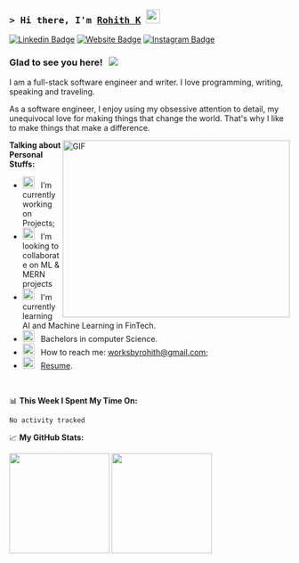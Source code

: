 ### <samp>&gt; Hi there, I'm <a href="http://Worksbyrohith.netlify.app" target="_blank">Rohith K</a> <img src="https://media.giphy.com/media/hvRJCLFzcasrR4ia7z/giphy.gif" width="25"> </samp>

[![Linkedin Badge](https://img.shields.io/badge/-LinkedIn-0e76a8?style=flat-square&logo=Linkedin&logoColor=white)](https://linkedin.com/in/rohith-k-in)
[![Website Badge](https://img.shields.io/badge/Website-3b5998?style=flat-square&logo=google-chrome&logoColor=white)](https://worksbyrohith.netlify.app/)
[![Instagram Badge](https://img.shields.io/badge/-Instagram-e4405f?style=flat-square&logo=Instagram&logoColor=white)](https://www.instagram.com/_rxhith/profilecard/?igsh=cnQ1OW52eHIwZWNt)

### Glad to see you here! &nbsp; ![](https://visitor-badge.glitch.me/badge?page_id=Gapur.Gapur)

I am a full-stack software engineer and writer. I love programming, writing, speaking and traveling.

As a software engineer, I enjoy using my obsessive attention to detail, my unequivocal love for making things that change the world. That's why I like to make things that make a difference.

<img align="right" alt="GIF" src="https://github.com/Gapur/Gapur/blob/main/assets/coding.gif?raw=true" width="408" height="318" />
  

**Talking about Personal Stuffs:**

- <img src="https://github.com/Gapur/Gapur/blob/main/assets/developer.gif?raw=true" width="21" />&nbsp;&nbsp; I’m currently working on Projects;
- <img src="https://github.com/Gapur/Gapur/blob/main/assets/lightning.gif?raw=true" width="21" />&nbsp;&nbsp; I’m looking to collaborate on ML & MERN projects
- <img src="https://github.com/Gapur/Gapur/blob/main/assets/message.gif?raw=true" width="21" />&nbsp;&nbsp; I'm currently learning AI and Machine Learning in FinTech.
- <img src="https://github.com/Gapur/Gapur/blob/main/assets/laptop.gif?raw=true" width="21" />&nbsp;&nbsp; Bachelors in computer Science.
- <img src="https://github.com/Gapur/Gapur/blob/main/assets/letterbox.gif?raw=true" width="21" />&nbsp;&nbsp; How to reach me: worksbyrohith@gmail.com;
- <img src="https://github.com/Gapur/Gapur/blob/main/assets/doc.gif?raw=true" width="21" />&nbsp;&nbsp; [Resume](https://drive.google.com/file/d/13nVjsOXevyovuF5w3K4B1OWTxgBs3yku/view).

</br>

📊 **This Week I Spent My Time On:**
<!--START_SECTION:waka-->

```txt
No activity tracked
```

<!--END_SECTION:waka-->


📈 **My GitHub Stats:**

<p>
  <img height="180em" src="https://github-readme-stats.vercel.app/api?username=Gapur&show_icons=true&hide_border=true&&count_private=true&include_all_commits=true" />
  <img height="180em" src="https://github-readme-stats.vercel.app/api/top-langs/?username=Gapur&exclude_repo=KNN-Image-Classification&show_icons=true&hide_border=true&layout=compact&langs_count=8"/>
</p>




